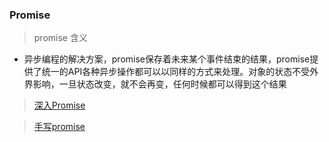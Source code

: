 

### Promise

> promise 含义

* 异步编程的解决方案，promise保存着未来某个事件结束的结果，promise提供了统一的API各种异步操作都可以以同样的方式来处理。对象的状态不受外界影响，一旦状态改变，就不会再变，任何时候都可以得到这个结果 

> [深入Promise](https://juejin.cn/post/6844903673726763016)

> [手写promise](https://juejin.cn/post/6901513900466896904)

